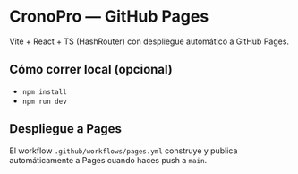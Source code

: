 # CronoPro — GitHub Pages
Vite + React + TS (HashRouter) con despliegue automático a GitHub Pages.

## Cómo correr local (opcional)
- `npm install`
- `npm run dev`

## Despliegue a Pages
El workflow `.github/workflows/pages.yml` construye y publica automáticamente a Pages cuando haces push a `main`.
